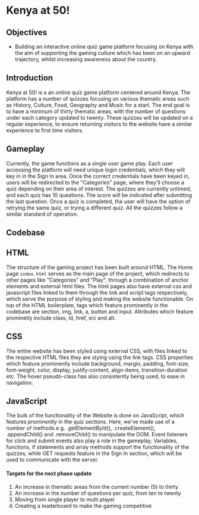 # Kenya at 50!

## Objectives

- Building an interactive online quiz game platform focusing on Kenya with the aim of supporting the gaming culture which has been on an upward trajectory, whilst increasing awareness about the country. 

## Introduction

Kenya at 50! is a an online quiz game platform centered around Kenya. The platform has a number of quizzes focusing on various thematic areas such as History, Culture, Food, Geography and Music for a start. The end goal is to have a minimum of thirty thematic areas, with the number of questions under each category updated to twenty. These quizzes will be updated on a regular experience, to ensure returning visitors to the website have a similar experience to first time visitors. 

## Gameplay
Currently, the game functions as a single user game play. Each user accessing the platform will need unique login credentials, which they will key in in the Sign In area. Once the correct credentials have been keyed in, users will be redirected to the "Categories" page, where they'll choose a quiz depending on their area of interest. The quizzes are currently untimed, and each quiz has 10 questions. The score will be indicated after submitting the last question. Once a quiz is completed, the user will have the option of retrying the same quiz, or trying a different quiz. All the quizzes follow a similar standard of operation. 

## Codebase
## HTML
The structure of the gaming project has been built around HTML. The Home page `index.html` serves as the main page of the project, which redirects to other pages like "Categories" and "Play", through a combination of anchor elements and external html files. The html pages also have external css and javascript files linked to them through the link and script tags respectively, which serve the purpose of styling and making the website functionable. On top of the HTML boilerplate, tags which feature prominently in the codebase are section, img, link, a, button and input. Attributes which feature prominetly include class, id, href, src and alt. 

## CSS
The entire website has been styled using external CSS, with files linked to the respective HTML files they are stying using the link tags. CSS properties which feature prominently include background, margin, padding, font-size, font-weight, color, display, justify-content, align-items, transition-duration etc. The hover pseudo-class has also consistently being used, to ease in navigation. 

## JavaScript
The bulk of the functionality of the Website is done on JavaScript, which features prominently in the quiz sections. Here, we've made use of a number of methods e.g. .getElementById(), .createElement(), .appendChild() and .removeChild() to manipulate the DOM. Event listeners for click and submit events also play a role in the gameplay. Variables, functions, if statements and array methods support the functionality of the quizzes, while GET requests feature in the Sign In section, which will be used to communicate with the server. 

#### Targets for the next phase update

1. An increase in thematic areas from the current number (5) to thirty
2. An increase in the number of questions per quiz, from ten to twenty
3. Moving from single player to multi player
4. Creating a leaderboard to make the gaming competitive
